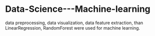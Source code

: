 # Data-Science---Machine-learning
data preprocessing, data visualization, data feature extraction, than LinearRegression, RandomForest were used for machine learning.
